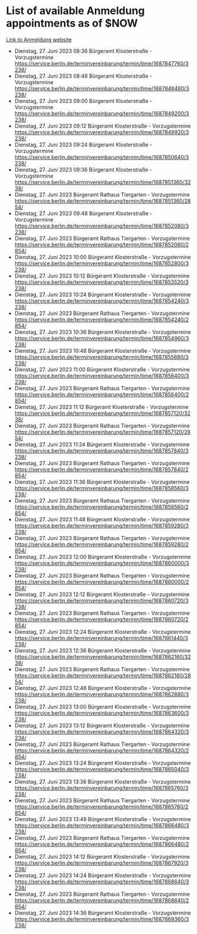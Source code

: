 # List of available Anmeldung appointments as of $NOW
[Link to Anmeldung website](https://service.berlin.de/terminvereinbarung/termin/tag.php?termin=1&anliegen[]=120686&dienstleisterlist=122210,122217,327316,122219,327312,122227,327314,122231,327346,122243,327348,122254,122252,329742,122260,329745,122262,329748,122271,327278,122273,327274,122277,327276,330436,122280,327294,122282,327290,122284,327292,122291,327270,122285,327266,122286,327264,122296,327268,150230,329760,122297,327286,122294,327284,122312,329763,122314,329775,122304,327330,122311,327334,122309,327332,317869,122281,327352,122279,329772,122283,122276,327324,122274,327326,122267,329766,122246,327318,122251,327320,122257,327322,122208,327298,122226,327300&herkunft=http%3A%2F%2Fservice.berlin.de%2Fdienstleistung%2F120686%2F)
- Dienstag, 27. Juni 2023 08:36 Bürgeramt Klosterstraße - Vorzugstermine https://service.berlin.de/terminvereinbarung/termin/time/1687847760/3238/
- Dienstag, 27. Juni 2023 08:48 Bürgeramt Klosterstraße - Vorzugstermine https://service.berlin.de/terminvereinbarung/termin/time/1687848480/3238/
- Dienstag, 27. Juni 2023 09:00 Bürgeramt Klosterstraße - Vorzugstermine https://service.berlin.de/terminvereinbarung/termin/time/1687849200/3238/
- Dienstag, 27. Juni 2023 09:12 Bürgeramt Klosterstraße - Vorzugstermine https://service.berlin.de/terminvereinbarung/termin/time/1687849920/3238/
- Dienstag, 27. Juni 2023 09:24 Bürgeramt Klosterstraße - Vorzugstermine https://service.berlin.de/terminvereinbarung/termin/time/1687850640/3238/
- Dienstag, 27. Juni 2023 09:36 Bürgeramt Klosterstraße - Vorzugstermine https://service.berlin.de/terminvereinbarung/termin/time/1687851360/3238/
- Dienstag, 27. Juni 2023  Bürgeramt Rathaus Tiergarten - Vorzugstermine https://service.berlin.de/terminvereinbarung/termin/time/1687851360/2854/
- Dienstag, 27. Juni 2023 09:48 Bürgeramt Klosterstraße - Vorzugstermine https://service.berlin.de/terminvereinbarung/termin/time/1687852080/3238/
- Dienstag, 27. Juni 2023  Bürgeramt Rathaus Tiergarten - Vorzugstermine https://service.berlin.de/terminvereinbarung/termin/time/1687852080/2854/
- Dienstag, 27. Juni 2023 10:00 Bürgeramt Klosterstraße - Vorzugstermine https://service.berlin.de/terminvereinbarung/termin/time/1687852800/3238/
- Dienstag, 27. Juni 2023 10:12 Bürgeramt Klosterstraße - Vorzugstermine https://service.berlin.de/terminvereinbarung/termin/time/1687853520/3238/
- Dienstag, 27. Juni 2023 10:24 Bürgeramt Klosterstraße - Vorzugstermine https://service.berlin.de/terminvereinbarung/termin/time/1687854240/3238/
- Dienstag, 27. Juni 2023  Bürgeramt Rathaus Tiergarten - Vorzugstermine https://service.berlin.de/terminvereinbarung/termin/time/1687854240/2854/
- Dienstag, 27. Juni 2023 10:36 Bürgeramt Klosterstraße - Vorzugstermine https://service.berlin.de/terminvereinbarung/termin/time/1687854960/3238/
- Dienstag, 27. Juni 2023 10:48 Bürgeramt Klosterstraße - Vorzugstermine https://service.berlin.de/terminvereinbarung/termin/time/1687855680/3238/
- Dienstag, 27. Juni 2023 11:00 Bürgeramt Klosterstraße - Vorzugstermine https://service.berlin.de/terminvereinbarung/termin/time/1687856400/3238/
- Dienstag, 27. Juni 2023  Bürgeramt Rathaus Tiergarten - Vorzugstermine https://service.berlin.de/terminvereinbarung/termin/time/1687856400/2854/
- Dienstag, 27. Juni 2023 11:12 Bürgeramt Klosterstraße - Vorzugstermine https://service.berlin.de/terminvereinbarung/termin/time/1687857120/3238/
- Dienstag, 27. Juni 2023  Bürgeramt Rathaus Tiergarten - Vorzugstermine https://service.berlin.de/terminvereinbarung/termin/time/1687857120/2854/
- Dienstag, 27. Juni 2023 11:24 Bürgeramt Klosterstraße - Vorzugstermine https://service.berlin.de/terminvereinbarung/termin/time/1687857840/3238/
- Dienstag, 27. Juni 2023  Bürgeramt Rathaus Tiergarten - Vorzugstermine https://service.berlin.de/terminvereinbarung/termin/time/1687857840/2854/
- Dienstag, 27. Juni 2023 11:36 Bürgeramt Klosterstraße - Vorzugstermine https://service.berlin.de/terminvereinbarung/termin/time/1687858560/3238/
- Dienstag, 27. Juni 2023  Bürgeramt Rathaus Tiergarten - Vorzugstermine https://service.berlin.de/terminvereinbarung/termin/time/1687858560/2854/
- Dienstag, 27. Juni 2023 11:48 Bürgeramt Klosterstraße - Vorzugstermine https://service.berlin.de/terminvereinbarung/termin/time/1687859280/3238/
- Dienstag, 27. Juni 2023  Bürgeramt Rathaus Tiergarten - Vorzugstermine https://service.berlin.de/terminvereinbarung/termin/time/1687859280/2854/
- Dienstag, 27. Juni 2023 12:00 Bürgeramt Klosterstraße - Vorzugstermine https://service.berlin.de/terminvereinbarung/termin/time/1687860000/3238/
- Dienstag, 27. Juni 2023  Bürgeramt Rathaus Tiergarten - Vorzugstermine https://service.berlin.de/terminvereinbarung/termin/time/1687860000/2854/
- Dienstag, 27. Juni 2023 12:12 Bürgeramt Klosterstraße - Vorzugstermine https://service.berlin.de/terminvereinbarung/termin/time/1687860720/3238/
- Dienstag, 27. Juni 2023  Bürgeramt Rathaus Tiergarten - Vorzugstermine https://service.berlin.de/terminvereinbarung/termin/time/1687860720/2854/
- Dienstag, 27. Juni 2023 12:24 Bürgeramt Klosterstraße - Vorzugstermine https://service.berlin.de/terminvereinbarung/termin/time/1687861440/3238/
- Dienstag, 27. Juni 2023 12:36 Bürgeramt Klosterstraße - Vorzugstermine https://service.berlin.de/terminvereinbarung/termin/time/1687862160/3238/
- Dienstag, 27. Juni 2023  Bürgeramt Rathaus Tiergarten - Vorzugstermine https://service.berlin.de/terminvereinbarung/termin/time/1687862160/2854/
- Dienstag, 27. Juni 2023 12:48 Bürgeramt Klosterstraße - Vorzugstermine https://service.berlin.de/terminvereinbarung/termin/time/1687862880/3238/
- Dienstag, 27. Juni 2023 13:00 Bürgeramt Klosterstraße - Vorzugstermine https://service.berlin.de/terminvereinbarung/termin/time/1687863600/3238/
- Dienstag, 27. Juni 2023 13:12 Bürgeramt Klosterstraße - Vorzugstermine https://service.berlin.de/terminvereinbarung/termin/time/1687864320/3238/
- Dienstag, 27. Juni 2023  Bürgeramt Rathaus Tiergarten - Vorzugstermine https://service.berlin.de/terminvereinbarung/termin/time/1687864320/2854/
- Dienstag, 27. Juni 2023 13:24 Bürgeramt Klosterstraße - Vorzugstermine https://service.berlin.de/terminvereinbarung/termin/time/1687865040/3238/
- Dienstag, 27. Juni 2023 13:36 Bürgeramt Klosterstraße - Vorzugstermine https://service.berlin.de/terminvereinbarung/termin/time/1687865760/3238/
- Dienstag, 27. Juni 2023  Bürgeramt Rathaus Tiergarten - Vorzugstermine https://service.berlin.de/terminvereinbarung/termin/time/1687865760/2854/
- Dienstag, 27. Juni 2023 13:48 Bürgeramt Klosterstraße - Vorzugstermine https://service.berlin.de/terminvereinbarung/termin/time/1687866480/3238/
- Dienstag, 27. Juni 2023  Bürgeramt Rathaus Tiergarten - Vorzugstermine https://service.berlin.de/terminvereinbarung/termin/time/1687866480/2854/
- Dienstag, 27. Juni 2023 14:12 Bürgeramt Klosterstraße - Vorzugstermine https://service.berlin.de/terminvereinbarung/termin/time/1687867920/3238/
- Dienstag, 27. Juni 2023 14:24 Bürgeramt Klosterstraße - Vorzugstermine https://service.berlin.de/terminvereinbarung/termin/time/1687868640/3238/
- Dienstag, 27. Juni 2023  Bürgeramt Rathaus Tiergarten - Vorzugstermine https://service.berlin.de/terminvereinbarung/termin/time/1687868640/2854/
- Dienstag, 27. Juni 2023 14:36 Bürgeramt Klosterstraße - Vorzugstermine https://service.berlin.de/terminvereinbarung/termin/time/1687869360/3238/
